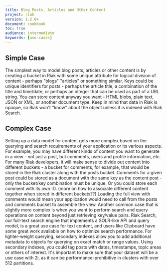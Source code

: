 ```yaml
---
title: Blog Posts, Articles and Other Content
project: riak
version: 1.2.0+
document: cookbook
toc: true
audience: intermediate
keywords: [use-cases]
---
```


## Simple Case

The simplest way to model blog posts, articles or other content is by creating a bucket in Riak with some unique attribute for logical division of content - perhaps  "blogs" "articles" or something similar. Keys could be unique identifiers for posts - perhaps the article title, a combination of the title and time/date, or perhaps an integer that can be used as part of a URL string. You can store content anyway you want - HTML blobs, plain text, JSON or XML, or another document type. Keep in mind that data in Riak is opaque, so Riak won't "know" about the object unless it is indexed with Riak Search. 


## Complex Case

Setting up a data model for content gets more complex based on the querying and search requirements of your application or its various aspects. For example, you may have different kinds of content you want to generate in a view - not just a post, but comments, users and profile information, etc. For many Riak developers, it will make sense to divide out content into different buckets - a bucket for comments, for example, that would be stored in the Riak cluster along with the posts bucket. Comments for a given post could be stored as a document with the same key as the content post - only the bucket/key combination must be unique. Or you could store each comment with its own ID. (more on how to associate different content together when stored in different buckets??) Loading the full view with comments would mean your application would need to call from the posts and comments bucket to assemble the view. Another common case that is slightly more complex is when you want to perform search and query operations on content beyond just retrieving key/value pairs. Riak Search, our full-text search engine that implements a SOLR-like API and query model, is a great use case for text content, and users like Clipboard have some great work available on how to optimize search performance. For lighter-weight querying, secondary indexes allow you to add additional metadata to objects for querying on exact match or range values. Using secondary indexes, you could tag posts with dates, timestamps, topic areas or others of interest. It's important to make sure that your dataset will be a use case with 2i, as it can be performance-prohibitive in clusters with over 512 partitions. 
